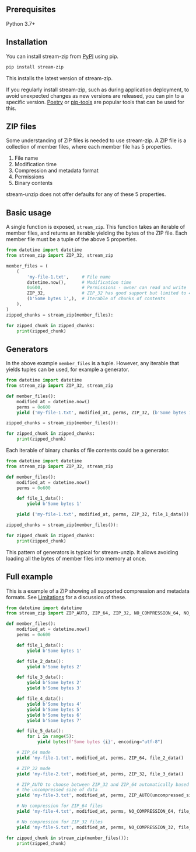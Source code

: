 ## Prerequisites

Python 3.7+


## Installation

You can install stream-zip from [PyPI](https://pypi.org/project/stream-zip/) using pip.

```bash
pip install stream-zip
```

This installs the latest version of stream-zip.

If you regularly install stream-zip, such as during application deployment, to avoid unexpected changes as new versions are released, you can pin to a specific version. [Poetry](https://python-poetry.org/) or [pip-tools](https://pip-tools.readthedocs.io/en/latest/) are popular tools that can be used for this.


## ZIP files

Some understanding of ZIP files is needed to use stream-zip. A ZIP file is a collection of member files, where each member file has 5 properties.

1. File name
2. Modification time
3. Compression and metadata format
4. Permissions
5. Binary contents

stream-unzip does not offer defaults for any of these 5 properties.


## Basic usage

A single function is exposed, `stream_zip`. This function takes an iterable of member files, and returns an iterable yielding the bytes of the ZIP file. Each member file must be a tuple of the above 5 properties.

```python
from datetime import datetime
from stream_zip import ZIP_32, stream_zip

member_files = (
    (
        'my-file-1.txt',     # File name
        datetime.now(),      # Modification time
        0o600,               # Permissions - owner can read and write
        ZIP_32,              # ZIP_32 has good support but limited to 4GB
        (b'Some bytes 1',),  # Iterable of chunks of contents
    ),
)
zipped_chunks = stream_zip(member_files):

for zipped_chunk in zipped_chunks:
    print(zipped_chunk)
```

## Generators

In the above example `member_files` is a tuple. However, any iterable that yields tuples can be used, for example a generator.

```python
from datetime import datetime
from stream_zip import ZIP_32, stream_zip

def member_files():
    modified_at = datetime.now()
    perms = 0o600
    yield ('my-file-1.txt', modified_at, perms, ZIP_32, (b'Some bytes 1',))

zipped_chunks = stream_zip(member_files()):

for zipped_chunk in zipped_chunks:
    print(zipped_chunk)
```

Each iterable of binary chunks of file contents could be a generator.

```python
from datetime import datetime
from stream_zip import ZIP_32, stream_zip

def member_files():
    modified_at = datetime.now()
    perms = 0o600

    def file_1_data():
        yield b'Some bytes 1'

    yield ('my-file-1.txt', modified_at, perms, ZIP_32, file_1_data())

zipped_chunks = stream_zip(member_files()):

for zipped_chunk in zipped_chunks:
    print(zipped_chunk)
```

This pattern of generators is typical for stream-unzip. It allows avoiding loading all the bytes of member files into memory at once.


## Full example

This is a example of a ZIP showing all supported compression and metadata formats. See [Limitations](limitations.md) for a discussion of these.

```python
from datetime import datetime
from stream_zip import ZIP_AUTO, ZIP_64, ZIP_32, NO_COMPRESSION_64, NO_COMPRESSION_32, stream_zip

def member_files():
    modified_at = datetime.now()
    perms = 0o600

    def file_1_data():
        yield b'Some bytes 1'

    def file_2_data():
        yield b'Some bytes 2'

    def file_3_data():
        yield b'Some bytes 2'
        yield b'Some bytes 3'

    def file_4_data():
        yield b'Some bytes 4'
        yield b'Some bytes 5'
        yield b'Some bytes 6'
        yield b'Some bytes 7'

    def file_5_data():
        for i in range(5):
            yield bytes(f'Some bytes {i}', encoding="utf-8")

    # ZIP_64 mode
    yield 'my-file-1.txt', modified_at, perms, ZIP_64, file_2_data()

    # ZIP_32 mode
    yield 'my-file-2.txt', modified_at, perms, ZIP_32, file_3_data()

    # ZIP_AUTO to choose between ZIP_32 and ZIP_64 automatically based on
    # the uncompressed size of data
    yield 'my-file-3.txt', modified_at, perms, ZIP_AUTO(uncompressed_size=12), file_1_data()

    # No compression for ZIP_64 files
    yield 'my-file-4.txt', modified_at, perms, NO_COMPRESSION_64, file_4_data()

    # No compression for ZIP_32 files
    yield 'my-file-5.txt', modified_at, perms, NO_COMPRESSION_32, file_5_data()

for zipped_chunk in stream_zip(member_files()):
    print(zipped_chunk)
```
